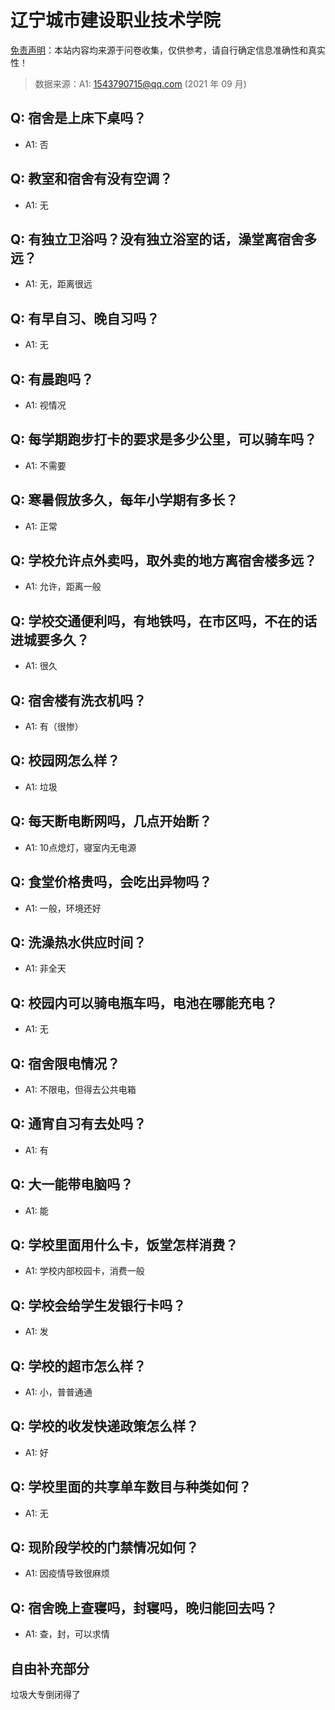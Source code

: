 # 辽宁城市建设职业技术学院

[免责声明](https://colleges.chat/#_3)：本站内容均来源于问卷收集，仅供参考，请自行确定信息准确性和真实性！

> 数据来源：A1: 1543790715@qq.com (2021 年 09 月)

## Q: 宿舍是上床下桌吗？

- A1: 否

## Q: 教室和宿舍有没有空调？

- A1: 无

## Q: 有独立卫浴吗？没有独立浴室的话，澡堂离宿舍多远？

- A1: 无，距离很远

## Q: 有早自习、晚自习吗？

- A1: 无

## Q: 有晨跑吗？

- A1: 视情况

## Q: 每学期跑步打卡的要求是多少公里，可以骑车吗？

- A1: 不需要

## Q: 寒暑假放多久，每年小学期有多长？

- A1: 正常

## Q: 学校允许点外卖吗，取外卖的地方离宿舍楼多远？

- A1: 允许，距离一般

## Q: 学校交通便利吗，有地铁吗，在市区吗，不在的话进城要多久？

- A1: 很久

## Q: 宿舍楼有洗衣机吗？

- A1: 有（很惨）

## Q: 校园网怎么样？

- A1: 垃圾

## Q: 每天断电断网吗，几点开始断？

- A1: 10点熄灯，寝室内无电源

## Q: 食堂价格贵吗，会吃出异物吗？

- A1: 一般，环境还好

## Q: 洗澡热水供应时间？

- A1: 非全天

## Q: 校园内可以骑电瓶车吗，电池在哪能充电？

- A1: 无

## Q: 宿舍限电情况？

- A1: 不限电，但得去公共电箱

## Q: 通宵自习有去处吗？

- A1: 有

## Q: 大一能带电脑吗？

- A1: 能

## Q: 学校里面用什么卡，饭堂怎样消费？

- A1: 学校内部校园卡，消费一般

## Q: 学校会给学生发银行卡吗？

- A1: 发

## Q: 学校的超市怎么样？

- A1: 小，普普通通

## Q: 学校的收发快递政策怎么样？

- A1: 好

## Q: 学校里面的共享单车数目与种类如何？

- A1: 无

## Q: 现阶段学校的门禁情况如何？

- A1: 因疫情导致很麻烦

## Q: 宿舍晚上查寝吗，封寝吗，晚归能回去吗？

- A1: 查，封，可以求情

## 自由补充部分

垃圾大专倒闭得了